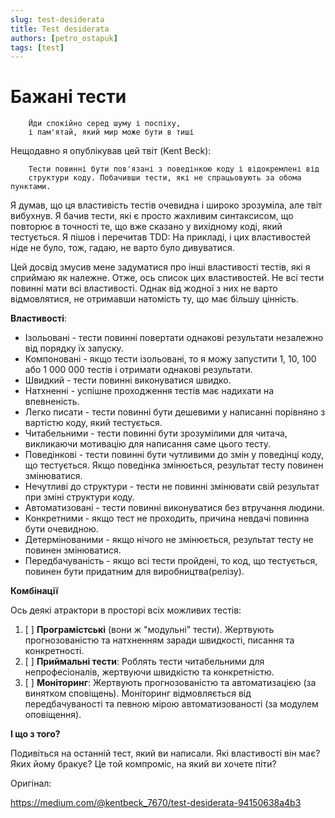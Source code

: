 ```yaml
---
slug: test-desiderata
title: Test desiderata
authors: [petro_ostapuk]
tags: [test]
---
```


# Бажані тести

```
    Йди спокійно серед шуму і поспіху,
    і пам'ятай, який мир може бути в тиші
```
Нещодавно я опублікував цей твіт (Kent Beck):
```
    Тести повинні бути пов'язані з поведінкою коду і відокремлені від 
    структури коду. Побачивши тести, які не спрацьовують за обома пунктами.
```
Я думав, що ця властивість тестів очевидна і широко зрозуміла, але твіт вибухнув. Я бачив тести, які є просто жахливим синтаксисом, 
що повторює в точності те, що вже сказано у вихідному коді, який тестується. Я пішов і перечитав TDD: На прикладі, 
і цих властивостей ніде не було, тож, гадаю, не варто було дивуватися.

<!--truncate-->

Цей досвід змусив мене задуматися про інші властивості тестів, які я сприймаю як належне. Отже, ось список цих властивостей.
Не всі тести повинні мати всі властивості. Однак від жодної з них не варто відмовлятися, не отримавши натомість ту, 
що має більшу цінність.

**Властивості**:
* Ізольовані - тести повинні повертати однакові результати незалежно від порядку їх запуску.
* Компоновані - якщо тести ізольовані, то я можу запустити 1, 10, 100 або 1 000 000 тестів і отримати однакові результати. 
* Швидкий - тести повинні виконуватися швидко. 
* Натхненні - успішне проходження тестів має надихати на впевненість.
* Легко писати - тести повинні бути дешевими у написанні порівняно з вартістю коду, який тестується. 
* Читабельними - тести повинні бути зрозумілими для читача, викликаючи мотивацію для написання саме цього тесту. 
* Поведінкові - тести повинні бути чутливими до змін у поведінці коду, що тестується. Якщо поведінка змінюється, 
результат тесту повинен змінюватися. 
* Нечутливі до структури - тести не повинні змінювати свій результат при зміні структури коду. 
* Автоматизовані - тести повинні виконуватися без втручання людини. 
* Конкретними - якщо тест не проходить, причина невдачі повинна бути очевидною. 
* Детермінованими - якщо нічого не змінюється, результат тесту не повинен змінюватися. 
* Передбачуваність - якщо всі тести пройдені, то код, що тестується, повинен бути придатним для виробництва(релізу).

**Комбінації**

Ось деякі атрактори в просторі всіх можливих тестів:

1. [ ] **Програмістські** (вони ж "модульні" тести). Жертвують прогнозованістю та натхненням заради швидкості, писання та конкретності.
2. [ ] **Приймальні тести**: Роблять тести читабельними для непрофесіоналів, жертвуючи швидкістю та конкретністю.
3. [ ] **Моніторинг**: Жертвують прогнозованістю та автоматизацією (за винятком сповіщень).
Моніторинг відмовляється від передбачуваності та певною мірою автоматизованості (за модулем оповіщення).

**І що з того?**

Подивіться на останній тест, який ви написали. Які властивості він має? Яких йому бракує? Це той компроміс, на який ви хочете піти?

Оригінал:

https://medium.com/@kentbeck_7670/test-desiderata-94150638a4b3